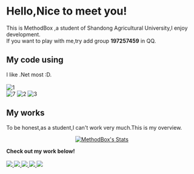 # Hello,Nice to meet you!
This is MethodBox ,a student of Shandong Agricultural University,I enjoy development.<br>
If you want to play with me,try add group **197257459** in QQ.
## My code using
I like .Net most :D.<br><br>
![1](https://img.shields.io/badge/python-3.9-orange?style=for-the-badge&logo=python&logoColor=orange)  
![7](https://img.shields.io/badge/csharp-9.0-green?style=for-the-badge&logo=csharp&logoColor=green) 
![2](https://img.shields.io/badge/.Net%20Framework-4.7.2-blue) ![3](https://img.shields.io/badge/.Net-6.0-blue) 


## My works
To be honest,as a student,I can't work very much.This is my overview.
<p align="center">
  <a href="https://github.com/ArabidiosisDev" class="rich-diff-level-one">
    <img src="https://github-readme-stats.vercel.app/api?username=ArabidopsisDev&title_color=333&text_color=777" alt="MethodBox's Stats" >
    <!-- &hide=issues
    <img src="https://github-readme-stats.vercel.app/api?username=ArabidopsisDev&hide=issues&title_color=333&text_color=777" alt="MethodBox's Stats" >
    -->
  </a>
</p>
<p>
    <strong>Check out my work below!</strong>
  <br><br>
  <a href="https://github.com/ArabidopsisDev">
    <img src="https://badges.strrl.dev/visits/MethodBoxAwA/MethodBoxAwA?style=flat-square&color=black&logo=github">
  </a>
  <a href="https://github.com/ArabidopsisDev">
    <img src="https://badges.strrl.dev/years/MethodBoxAwA?style=flat-square&color=black&logo=github">
  </a>
  <a href="https://github.com/ArabidiosisDev?tab=repositories">
    <img src="https://badges.strrl.dev/repos/ArabidopsisDev?style=flat-square&color=black&logo=github">
  </a>
  <a href="https://gist.github.com/ArabidiosisDev">
    <img src="https://badges.strrl.dev/gists/ArabidopsisDev?style=flat-square&color=black&logo=github">
  </a>
  <a href="https://github.com/ArabidiosisDev">
    <img src="https://badges.strrl.dev/commits/monthly/ArabidopsisDev?style=flat-square&color=black&logo=github">
  </a>
</p>
